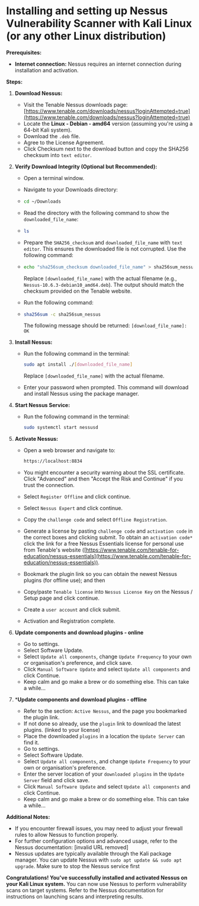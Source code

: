 # Installing and setting up Nessus Vulnerability Scanner with Kali Linux (or any other Linux distribution)

**Prerequisites:**

- **Internet connection:** Nessus requires an internet connection during installation and activation.

**Steps:**

1. **Download Nessus:**

   - Visit the Tenable Nessus downloads page: [https://www.tenable.com/downloads/nessus?loginAttempted=true](https://www.tenable.com/downloads/nessus?loginAttempted=true)
   - Locate the **Linux - Debian - amd64** version (assuming you're using a 64-bit Kali system).
   - Download the `.deb` file.
   - Agree to the License Agreement.
   - Click Checksum next to the download button and copy the SHA256 checksum into `text editor`.

2. **Verify Download Integrity (Optional but Recommended):**

   - Open a terminal window.
   - Navigate to your Downloads directory:
   - 
     ```Bash
     cd ~/Downloads
     ```
     
   - Read the directory with the following command to show the `downloaded_file_name`:
   - 
     ```Bash
     ls
     ```
     
   - Prepare the `SHA256_checksum` and `downloaded_file_name` with `text editor`. This ensures the downloaded file is not corrupted. Use the following command:
   - 
     ```bash
     echo "sha256sum_checksum downloaded_file_name" > sha256sum_nessus
     ```
     
     Replace `[downloaded_file_name]` with the actual filename (e.g., `Nessus-10.6.3-debian10_amd64.deb`). The output should match the checksum provided on the Tenable website.
   - Run the following command:
   - 
     ```bash
     sha256sum -c sha256sum_nessus
     ```
     
     The following message should be returned: `[download_file_name]: OK`

5. **Install Nessus:**

   - Run the following command in the terminal:

     ```bash
     sudo apt install ./[downloaded_file_name]
     ```

     Replace `[downloaded_file_name]` with the actual filename.

   - Enter your password when prompted. This command will download and install Nessus using the package manager.

6. **Start Nessus Service:**

   - Run the following command in the terminal:

     ```bash
     sudo systemctl start nessusd
     ```

7. **Activate Nessus:**

   - Open a web browser and navigate to:

     ```bash
     https://localhost:8834
     ```
     
   - You might encounter a security warning about the SSL certificate. Click "Advanced" and then "Accept the Risk and Continue" if you trust the connection.
   - Select `Register Offline` and click continue.
   - Select `Nessus Expert` and click continue.
   - Copy the `challenge code` and select `Offline Registration`.
   - Generate a license by pasting `challenge code` and `activation code` in the correct boxes and clicking submit.
     To obtain an `activation code*` click the link for a free Nessus Essentials license for personal use from Tenable's website ([https://www.tenable.com/tenable-for-education/nessus-essentials](https://www.tenable.com/tenable-for-education/nessus-essentials)).
   - Bookmark the plugin link so you can obtain the newest Nessus plugins (for offline use); and then
   - Copy/paste `Tenable license` into `Nessus License Key` on the Nessus / Setup page and click continue.
   - Create a `user account` and click submit.
   - Activation and Registration complete.
  
8. **Update components and download plugins - online**

   - Go to settings.
   - Select Software Update.
   - Select `Update all components`, change `Update Frequency` to your own or organisation's preference, and click save.
   - Click `Manual Software Update` and select `Update all components` and click Continue.
   - Keep calm and go make a brew or do something else. This can take a while...
  
9. ***Update components and download plugins - offline**

   - Refer to the section: `Active Nessus`, and the page you bookmarked the plugin link.
   - If not done so already, use the `plugin` link to download the latest plugins. (linked to your license)
   - Place the downloaded `plugins` in a location the `Update Server` can find it.
   - Go to settings.
   - Select Software Update.
   - Select `Update all components`, and change `Update Frequency` to your own or organisation's preference.
   - Enter the server location of your `downloaded plugins` in the `Update Server` field and click save.
   - Click `Manual Software Update` and select `Update all components` and click Continue.
   - Keep calm and go make a brew or do something else. This can take a while...

**Additional Notes:**

- If you encounter firewall issues, you may need to adjust your firewall rules to allow Nessus to function properly.
- For further configuration options and advanced usage, refer to the Nessus documentation: [invalid URL removed]
- Nessus updates are typically available through the Kali package manager. You can update Nessus with `sudo apt update && sudo apt upgrade`. Make sure to stop the Nessus service first 

**Congratulations! You've successfully installed and activated Nessus on your Kali Linux system.** You can now use Nessus to perform vulnerability scans on target systems. Refer to the Nessus documentation for instructions on launching scans and interpreting results.
